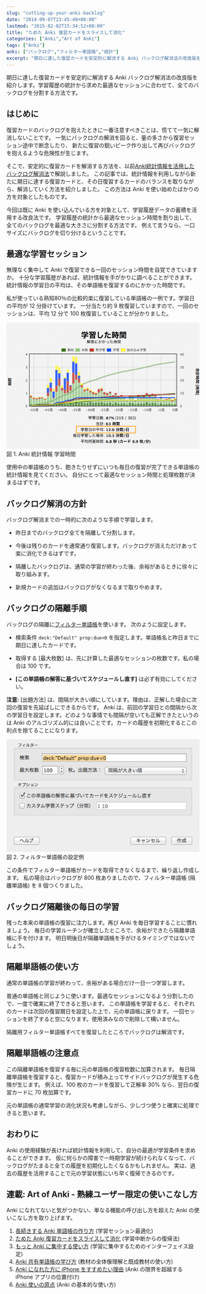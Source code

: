```yaml
---
slug: "cutting-up-your-anki-backlog"
date: "2014-09-07T23:45:40+00:00"
lastmod: "2015-02-02T15:34:52+00:00"
title: "ためた Anki 復習カードをスライスして消化"
categories: ["Anki","Art of Anki"]
tags: ["Anki"]
anki: ["バックログ","フィルター単語帳","統計"]
excerpt: "期日に達した復習カードを安定的に解消する Anki バックログ解消法の改良版を紹介します。学習履歴の統計から求めた最適なセッションに合わせて、全てのバックログを分割する方法です。How to resolve your backlog of due cards."
---
```

<section id="preamble">
<p>期日に達した復習カードを安定的に解消する Anki バックログ解消法の改良版を紹介します。学習履歴の統計から求めた最適なセッションに合わせて、全てのバックログを分割する方法です。</p>
</section>
<section id="はじめに">
  <div class="page-header">
    <h1>はじめに</h1>
  </div>
<p>復習カードのバックログを抱えたときに一番注意すべきことは、慌てて一気に解消しないことです。
一気にバックログの解消を図ると、量の多さから復習セッション途中で断念したり、
新たに復習の鋭いピーク作り出して再びバックログを抱えるような危険性が生じます。</p>
<p>そこで、安定的に復習カードを解消する方法を、以前<a href="/reduce-anki-backlog-with-stats/">Anki統計情報を活用したバックログ解消法</a>で解説しました。
この記事では、統計情報を利用しながら新たに期日に達する復習カードと、その日復習するカードのバランスを取りながら、解消していく方法を紹介しました。
この方法は Anki を使い始めたばかりの方を対象としたものです。</p>
<p>今回は既に Anki を使い込んでいる方を対象として、学習履歴データの蓄積を活用する改良法です。
学習履歴の統計から最適なセッション時間を割り出して、全てのバックログを最適な大きさに分割する方法です。
例えて言うなら、一口サイズにバックログを切り分けるということです。</p>
</section>
<section id="最適な学習セッション">
  <div class="page-header">
    <h1>最適な学習セッション</h1>
  </div>
<p>無理なく集中して Anki で復習できる一回のセッション時間を自覚できていますか。
十分な学習履歴があれば、統計情報を手がかりに調べることができます。
統計情報の学習日の平均は、その単語帳を復習するのにかかった時間です。</p>
<p>私が使っている熟知80％の比較的楽に復習している単語帳の一例です。学習日の平均が 12 分掛けています。
一分当たり約 9 枚復習していますので、一回のセッションは、平均 12 分で 100 枚復習していることが分かりました。</p>
<div class="imageblock">
<div class="content">
<img src="/images/sustainable-decks-stats.png" alt="Anki 統計情報 学習時間">
</div>
<div class="title">図 1. Anki 統計情報 学習時間</div>
</div>
<p>使用中の単語帳のうち、飽きたりせずにいつも毎日の復習が完了できる単語帳の統計情報を見てください。
自分にとって最適なセッション時間と処理枚数が決まるはずです。</p>
</section>
<section id="バックログ解消の方針">
  <div class="page-header">
    <h1>バックログ解消の方針</h1>
  </div>
<p>バックログ解消までの一時的に次のような手順で学習します。</p>
<div class="ulist"><ul>
<li>
<p>
昨日までのバックログ全てを隔離して分割します。
</p>
</li>
<li>
<p>
今後は残りのカードを通常通り復習します。バックログが消えただけあって楽に消化できるはずです。
</p>
</li>
<li>
<p>
隔離したバックログは、通常の学習が終わった後、余裕があるときに徐々に取り組みます。
</p>
</li>
<li>
<p>
新規カードの追加はバックログがなくなるまで取りやめます。
</p>
</li>
</ul></div>
<h2 id="バックログの隔離手順">バックログの隔離手順</h2>
<p>バックログの隔離に<a href="/how-to-customize-learning/">フィルター単語帳</a>を使います。
次のように設定します。</p>
<div class="ulist"><ul>
<li>
<p>
検索条件 <code>deck:"Default" prop:due&lt;0</code> を指定します。単語帳名と昨日までに期日に達したカードです。
</p>
</li>
<li>
<p>
取得する [最大枚数] は、先に計算した最適なセッションの枚数です。私の場合は 100 です。
</p>
</li>
<li>
<p>
<strong>[この単語帳の解答に基づいてスケジュールし直す]</strong> は必ず有効にしてください。
</p>
</li>
</ul></div>
<p><strong>注意:</strong> [出題方法] は、間隔が大きい順にしています。理由は、正解した場合に次回の復習を先延ばしにできるからです。
Anki は、前回の学習日との間隔から次の学習日を設定します。どのような事情でも間隔が空いても正解できたというのは Anki のアルゴリズム的には良いことです。カードの履歴を初期化するとこの利点を捨てることになります。</p>
<div class="imageblock">
<div class="content">
<img src="/images/cutting-up-backlog-filterdeck.png" alt="フィルター単語帳の設定例">
</div>
<div class="title">図 2. フィルター単語帳の設定例</div>
</div>
<p>この条件でフィルター単語帳がカードを取得できなくなるまで、繰り返し作成します。
私の場合はバックログが 800 枚ありましたので、フィルター単語帳 (隔離単語帳) を 8 個つくりました。</p>
</section>
<section id="バックログ隔離後の毎日の学習">
  <div class="page-header">
    <h1>バックログ隔離後の毎日の学習</h1>
  </div>
<p>残った本来の単語帳の復習に注力します。再び Anki を毎日学習することに慣れましょう。
毎日の学習ルーチンが確立したところで、余裕ができたら隔離単語帳に手を付けます。
明日明後日が隔離単語帳を手がけるタイミングではないでしょう。</p>
</section>
<section id="隔離単語帳の使い方">
  <div class="page-header">
    <h1>隔離単語帳の使い方</h1>
  </div>
<p>通常の単語帳の学習が終わって、余裕がある場合だけ一日一つ学習します。</p>
<p>普通の単語帳と同じように使います。最適なセッションになるよう分割したので、一度で確実に終了できると思います。
この単語帳を学習すると、それぞれのカードは次回の復習期日を設定した上で、元の単語帳に戻ります。
一回セッションを終了すると空になります。使用済みなので削除して構いません。</p>
<p>隔離用フィルター単語帳すべてを復習したところでバックログは解消です。</p>
<h2 id="隔離単語帳の注意点">隔離単語帳の注意点</h2>
<p>この隔離単語帳を復習する毎に元の単語帳の復習枚数に加算されます。
毎日隔離単語帳を復習すると、復習カードが積み上ってサイドバックログが発生する危険が生じます。
例えば、100 枚のカードを復習して正解率 30% なら、翌日の復習カードに 70 枚加算です。</p>
<p>元の単語帳の通常学習の消化状況も考慮しながら、少しづつ使うと確実に処理できると思います。</p>
</section>
<section id="おわりに">
  <div class="page-header">
    <h1>おわりに</h1>
  </div>
<p>Anki の使用経験が長ければ統計情報を利用して、自分の最適が学習条件を求めることができます。
仮に何らかの障害で一時期学習が続けられなくなって、バックログがたまると全ての履歴を初期化したくなるかもしれません。
実は、過去の履歴を活用することで元の学習状態にいち早く復帰できるのです。</p>
</section>
<section id="連載_art_of_anki_熟練ユーザー限定の使いこなし方">
  <div class="page-header">
    <h2>連載: Art of Anki - 熟練ユーザー限定の使いこなし方</h2>
  </div>
<p>Anki になれてないと気がつかない、単なる機能の呼び出し方を超えた Anki の使いこなし方を取り上げます。</p>
<ol>
<li>
<a href="/how-to-make-anki-decks-sustainable/">長続きする Anki 単語帳の作り方</a> (学習セッション最適化)
</li>
<li>
<a href="/cutting-up-your-anki-backlog/">ためた Anki 復習カードをスライスして消化</a> (学習中断からの復帰法)
</li>
<li>
<a href="/bias-free-anki-learning/">もっと Anki に集中する使い方</a> (学習に集中するためのインターフェイス設定)
</li>
<li>
<a href="/anki-learning-with-shared-decks/">Anki 共有単語帳の学び方</a> (教材の全体像理解と既成教材の使い方)
</li>
<li>
<a href="/anki-mastery-calls-for-iphone/">Anki になれた方に iPhone をすすめたい理由</a> (Anki の限界を超越する iPhone アプリの位置付け)
</li>
<li>
<a href="/anki-basics/">Anki 使いの原点</a> (Anki の基本的な使い方)
</li>
</ol>
</section>

